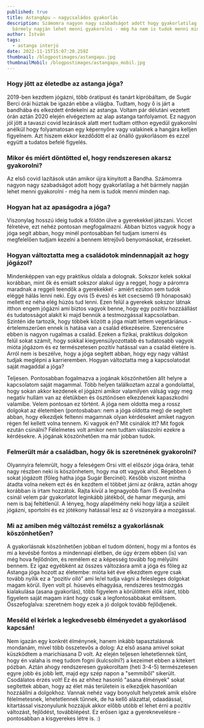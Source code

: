 ```yaml
---
published: true
title: AstangApu – nagycsaládos gyakorlás
description: Számomra nagyon nagy szabadságot adott hogy gyakorlatilag a hét
  bármely napján lehet menni gyakorolni - még ha nem is tudok menni minden nap.
author: István
tags:
  - astanga interjú
date: 2022-11-15T15:07:20.259Z
thumbnail: /blogpostimages/astangapu.jpg
thumbnailMobil: /blogpostimages/astangapu_mobil.jpg
---
```


### Hogy jött az életedbe az astanga jóga?

2019-ben kezdtem jógázni, több óratípust és tanárt kipróbáltam, de Sugár Berci órái húztak be igazán ebbe a világba.
Tudtam, hogy ő is járt a bandhába és elkezdett érdekelni az astanga. Voltam pár délutáni vezetett órán aztán 2020 elején elvégeztem az alap astanga tanfolyamot. Ez nagyon jól jött a tavaszi covid lezárások alatt mert tudtam otthon egyedül gyakorolni anélkül hogy folyamatosan egy képernyőre vagy valakinek a hangára kelljen figyelnem.
Azt hiszem ekkor kezdődött el az önálló gyakorlásom és ezzel együtt a tudatos befelé figyelés.

### Mikor és miért döntötted el, hogy rendszeresen akarsz gyakorolni?

Az első covid lazítások után amikor újra kinyitott a Bandha. Számomra nagyon nagy szabadságot adott hogy gyakorlatilag a hét bármely napján lehet menni gyakorolni - még ha nem is tudok menni minden nap.

### Hogyan hat az apaságodra a jóga?

Viszonylag hosszú ideig tudok a földön ülve a gyerekekkel játszani.
Viccet félretéve, ezt nehéz pontosan megfogalmazni. Abban biztos vagyok hogy a jóga segít abban, hogy minél pontosabban fel tudjam ismerni és megfelelően tudjam kezelni a bennem létrejővő benyomásokat, érzéseket.

### Hogyan változtatta meg a családotok mindennapjait az hogy jógázol?

Mindenképpen van egy praktikus oldala a dolognak. Sokszor kelek sokkal korábban, mint ők és emiatt sokszor alakul úgy a reggel, hogy a páromra maradnak a reggeli teendők a gyerekekkel - amiért ezúton sem tudok eléggé hálás lenni neki. Egy ovis (5 éves) és két csecsemő (9 hónaposak) mellett ez néha elég húzós tud lenni. 
Ezen felül a gyerekek sokszor látnak itthon engem jógázni ami biztos vagyok benne, hogy egy pozitív hozzáállást és tudatosságot alakít ki majd bennük a testmozgással kapcsolatban. 
Szintén ide tartozik, hogy többek között a jóga miatt lettem vegetáriánus - értelemszerűen ennek is hatása van a család étkezéseire. Szerencsére ebben is nagyon rugalmas a család.
Ezeken a fizikai, praktikus dolgokon felül sokat számít, hogy sokkal kiegyensúlyozottabb és tudatosabb vagyok mióta jógázom és ez természetesen pozitív hatással van a család életére is. Arról nem is beszélve, hogy a jóga segített abban, hogy egy nagy váltást tudjak meglépni a karrieremben.
Hogyan változtatta meg a kapcsolatodat saját magaddal a jóga?

Teljesen. Pontosabban fogalmazva a jogának köszönhetően állt helyre a kapcsolatom saját magammal.
Több helyen találkoztam azzal a gondolattal, hogy sokan akkor kezdenek el jógázni amikor valamilyen válság vagy meg negatív hullám van az életükben és ösztönösen elkezdenek kapaszkodni valamibe. Velem pontosan ez történt. A jóga nem oldotta meg a rossz dolgokat az életemben (pontosbaban: nem a jóga oldotta meg) de segített abban, hogy elkezdjek feltenni magamnak olyan kérdéseket amiket nagyon régen fel kellett volna tennem.
Ki vagyok én? Mit csinálok itt? Mit fogok ezután csinálni?
Félelmetes volt amikor nem tudtam válaszolni ezekre a kérdésekre. A jógának köszönhetően ma már jobban tudok.

### Felmerült már a családban, hogy ők is szeretnének gyakorolni?

Olyannyira felemrült, hogy a feleségem Orsi vitt el először jóga órára, tehát nagy részben neki is köszönhetem, hogy ma ott vagyok ahol.
Régebben ő sokat jógázott (főleg hatha jóga Sugár Bercinél). Később viszont mintha átadta volna nekem ezt és én kezdtem
 el többet járni az órákra, aztán ahogy korábban is írtam hozzátok.
Rajta kívül a legnagyobb fiam (5 éves)néha csinál velem pár gyakorlatot leginkább játékból, de hamar megunja, ami nem is baj feltétlenül. A lényeg, hogy alapélmény neki hogy látja a szüleit jógázni, sportolni és ez jótékony hatással lesz az ő viszonyára a mozgással.

### Mi az amiben még változást remélsz a gyakorlásnak köszönhetően? 

A gyakorlásnak köszönhetően jobban el tudom dönteni, hogy mi a fontos és mi a kevésbé fontos a mindennapi életben, de úgy érzem ebben (is) van még hova fejlődnöm, és remélem ez a képesség tovább fog mélyülni bennem. 
Ez igaz egyébként az összes változásra amit a jóga és főleg az Astanga jóga hozott az életembe: mióta két éve elkezdtem egyre csak tovább nyílik ez a “pozitív olló” ami le/el tudja vágni a felesleges dolgokat magam körül. Ilyen volt pl. húsevés elhagyása, rendszeres testmozgás kialakulása (asana gyakorlás), több figyelem a körülöttem élők iránt, több figyelem saját magam iránt hogy csak a legfontosabbakat említsem. 
Összefoglalva: szeretném hogy ezek a jó dolgok tovább fejlődjenek.


### Meséld el kérlek a legkedvesebb élményedet a gyakorlásod kapcsán! 

Nem igazán egy konkrét élménynek, hanem inkább tapasztalásnak mondanám, mivel több összetevős a dolog:
Az első asana amivel sokat küszködtem a marichiasana D volt. Az elején teljesen lehetetlennek tűnt, hogy én valaha is meg tudom fogni (kulcsolni?) a kezeimet ebben a kitekert pózban. Aztán ahogy rendszeresen gyakoroltam (heti 3-4-5) természetesen egyre jobb és jobb lett, majd egy szép napon a "semmiből" sikerült. Csodálatos érzés volt! Ez és az ehhez hasonló "asana élmények" sokat segítettek abban, hogy az élet más területein is elkezdjek hasonlóan hozzáállni a dolgokhoz. 
Vannak nehéz vagy bonyolult helyzetek amik elsőre félelmetesnek, lehetetlennek tűnnek, de ha kellő alázattal, odaadással, kitartással viszonyulunk hozzájuk akkor előbb utóbb el lehet érni a pozitív változást, fejlődést, továbblépést. Ez erősen igaz a gyereknevelésre - pontosabban a kisgyerekes létre is. :)

